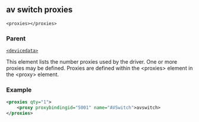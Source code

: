 
## av switch proxies

`<proxies></proxies>`


### Parent

[`<devicedata>`][1]


This element lists the number proxies used by the driver. One or more proxies may be defined. Proxies are defined within the \<proxies\> element in the \<proxy\> element.


### Example

```xml
<proxies qty="1">
    <proxy proxybindingid="5001" name="AVSwitch">avswitch>
</proxies>
```



[1]:	https://snap-one.github.io/docs-driverworks-xml/#devicedata